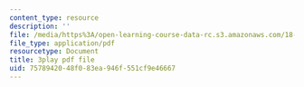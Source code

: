 ```yaml
---
content_type: resource
description: ''
file: /media/https%3A/open-learning-course-data-rc.s3.amazonaws.com/18-03sc-differential-equations-fall-2011/7578942048f083ea946f551cf9e46667_vP-oRQqmeg4.pdf
file_type: application/pdf
resourcetype: Document
title: 3play pdf file
uid: 75789420-48f0-83ea-946f-551cf9e46667
---
```


